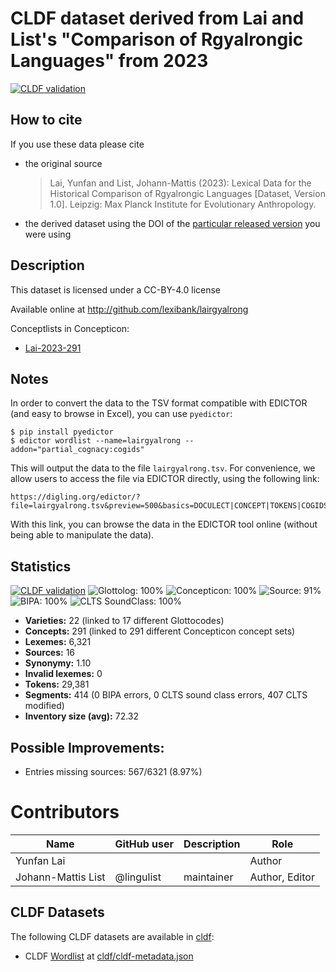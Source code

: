 # CLDF dataset derived from Lai and List's "Comparison of Rgyalrongic Languages" from 2023

[![CLDF validation](https://github.com/lexibank/lairgyalrong/workflows/CLDF-validation/badge.svg)](https://github.com/lexibank/lairgyalrong/actions?query=workflow%3ACLDF-validation)

## How to cite

If you use these data please cite
- the original source
  > Lai, Yunfan and List, Johann-Mattis (2023): Lexical Data for the Historical Comparison of Rgyalrongic Languages [Dataset, Version 1.0]. Leipzig: Max Planck Institute for Evolutionary Anthropology.
- the derived dataset using the DOI of the [particular released version](../../releases/) you were using

## Description


This dataset is licensed under a CC-BY-4.0 license

Available online at http://github.com/lexibank/lairgyalrong


Conceptlists in Concepticon:
- [Lai-2023-291](https://concepticon.clld.org/contributions/Lai-2023-291)
## Notes

In order to convert the data to the TSV format compatible with EDICTOR (and easy to browse in Excel), you can use `pyedictor`:

```
$ pip install pyedictor
$ edictor wordlist --name=lairgyalrong --addon="partial_cognacy:cogids"
```

This will output the data to the file `lairgyalrong.tsv`. For convenience, we allow users to access the file via EDICTOR directly, using the following link:

```
https://digling.org/edictor/?file=lairgyalrong.tsv&preview=500&basics=DOCULECT|CONCEPT|TOKENS|COGIDS&publish=true
```

With this link, you can browse the data in the EDICTOR tool online (without being able to manipulate the data).



## Statistics


[![CLDF validation](https://github.com/lexibank/lairgyalrong/workflows/CLDF-validation/badge.svg)](https://github.com/lexibank/lairgyalrong/actions?query=workflow%3ACLDF-validation)
![Glottolog: 100%](https://img.shields.io/badge/Glottolog-100%25-brightgreen.svg "Glottolog: 100%")
![Concepticon: 100%](https://img.shields.io/badge/Concepticon-100%25-brightgreen.svg "Concepticon: 100%")
![Source: 91%](https://img.shields.io/badge/Source-91%25-green.svg "Source: 91%")
![BIPA: 100%](https://img.shields.io/badge/BIPA-100%25-brightgreen.svg "BIPA: 100%")
![CLTS SoundClass: 100%](https://img.shields.io/badge/CLTS%20SoundClass-100%25-brightgreen.svg "CLTS SoundClass: 100%")

- **Varieties:** 22 (linked to 17 different Glottocodes)
- **Concepts:** 291 (linked to 291 different Concepticon concept sets)
- **Lexemes:** 6,321
- **Sources:** 16
- **Synonymy:** 1.10
- **Invalid lexemes:** 0
- **Tokens:** 29,381
- **Segments:** 414 (0 BIPA errors, 0 CLTS sound class errors, 407 CLTS modified)
- **Inventory size (avg):** 72.32

## Possible Improvements:



- Entries missing sources: 567/6321 (8.97%)

# Contributors

Name | GitHub user | Description | Role
 --- | --- | --- | ----
Yunfan Lai | |  | Author
Johann-Mattis List | @lingulist | maintainer | Author, Editor




## CLDF Datasets

The following CLDF datasets are available in [cldf](cldf):

- CLDF [Wordlist](https://github.com/cldf/cldf/tree/master/modules/Wordlist) at [cldf/cldf-metadata.json](cldf/cldf-metadata.json)